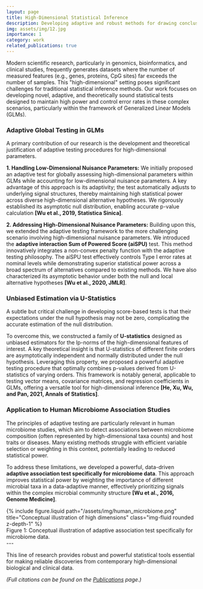 ```yaml
---
layout: page
title: High-Dimensional Statistical Inference
description: Developing adaptive and robust methods for drawing conclusions from complex, high-dimensional datasets.
img: assets/img/12.jpg
importance: 1
category: work
related_publications: true
---
```



Modern scientific research, particularly in genomics, bioinformatics, and clinical studies, frequently generates datasets where the number of measured features (e.g., genes, proteins, CpG sites) far exceeds the number of samples. This "high-dimensional" setting poses significant challenges for traditional statistical inference methods. Our work focuses on developing novel, adaptive, and theoretically sound statistical tests designed to maintain high power and control error rates in these complex scenarios, particularly within the framework of Generalized Linear Models (GLMs).


### Adaptive Global Testing in GLMs

A primary contribution of our research is the development and theoretical justification of adaptive testing procedures for high-dimensional parameters.

**1. Handling Low-Dimensional Nuisance Parameters:**
We initially proposed an adaptive test for globally assessing high-dimensional parameters within GLMs while accounting for low-dimensional nuisance parameters. A key advantage of this approach is its adaptivity; the test automatically adjusts to underlying signal structures, thereby maintaining high statistical power across diverse high-dimensional alternative hypotheses. We rigorously established its asymptotic null distribution, enabling accurate p-value calculation **[Wu et al., 2019, Statistica Sinica]**.

**2. Addressing High-Dimensional Nuisance Parameters:**
Building upon this, we extended the adaptive testing framework to the more challenging scenario involving high-dimensional nuisance parameters. We introduced the **adaptive interaction Sum of Powered Score (aiSPU)** test. This method innovatively integrates a non-convex penalty function with the adaptive testing philosophy. The aiSPU test effectively controls Type I error rates at nominal levels while demonstrating superior statistical power across a broad spectrum of alternatives compared to existing methods. We have also characterized its asymptotic behavior under both the null and local alternative hypotheses **[Wu et al., 2020, JMLR]**.

### Unbiased Estimation via U-Statistics

A subtle but critical challenge in developing score-based tests is that their expectations under the null hypothesis may not be zero, complicating the accurate estimation of the null distribution.

To overcome this, we constructed a family of **U-statistics** designed as unbiased estimators for the lp-norms of the high-dimensional features of interest. A key theoretical insight is that U-statistics of different finite orders are asymptotically independent and normally distributed under the null hypothesis. Leveraging this property, we proposed a powerful adaptive testing procedure that optimally combines p-values derived from U-statistics of varying orders. This framework is notably general, applicable to testing vector means, covariance matrices, and regression coefficients in GLMs, offering a versatile tool for high-dimensional inference **[He, Xu, Wu, and Pan, 2021, Annals of Statistics]**.


### Application to Human Microbiome Association Studies

The principles of adaptive testing are particularly relevant in human microbiome studies, which aim to detect associations between microbiome composition (often represented by high-dimensional taxa counts) and host traits or diseases. Many existing methods struggle with efficient variable selection or weighting in this context, potentially leading to reduced statistical power.

To address these limitations, we developed a powerful, data-driven **adaptive association test specifically for microbiome data**. This approach improves statistical power by weighting the importance of different microbial taxa in a data-adaptive manner, effectively prioritizing signals within the complex microbial community structure **[Wu et al., 2016, Genome Medicine]**.

<div class="row justify-content-sm-center">
    <div class="col-sm-8 mt-3 mt-md-0">
        {% include figure.liquid path="/assets/img/human_microbiome.png" title="Conceptual illustration of high dimensions" class="img-fluid rounded z-depth-1" %}
    </div>
</div>
<div class="caption">
    Figure 1: Conceptual illustration of adaptive association test specifically for microbiome data.
</div>
---

This line of research provides robust and powerful statistical tools essential for making reliable discoveries from contemporary high-dimensional biological and clinical data.

*(Full citations can be found on the [Publications](/publications/) page.)* <!-- Adjust link if necessary -->